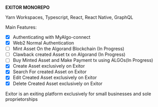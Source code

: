 
__EXITOR MONOREPO__

Yarn Workspaces, Typescript, React, React Native, GraphQL

Main Features:

- [X] Authenticating with MyAlgo-connect
- [X] Web2 Normal Authentication
- [ ] Mint Asset On the Algorand Blockchain (In Progress)
- [ ] Clawback created Asset tx on Algorand (In Progress)
- [ ] Buy Minted Asset and Make Payment tx using ALGOs(In Progress) 
- [X] Create Asset exclusively on Exitor
- [X] Search For created Asset on Exitor
- [X] Edit Created Asset exclusively on Exitor
- [X] Delete Created Asset exclusively on Exitor 

Exitor is an exiting platform exclusively for small businesses and sole proprietorships

